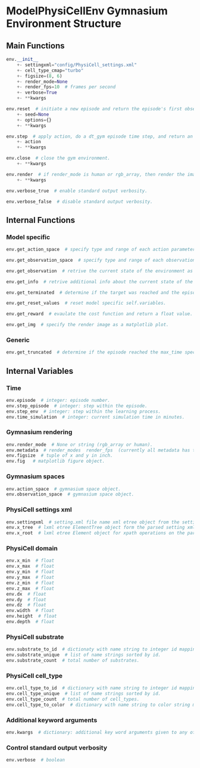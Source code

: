 # ModelPhysiCellEnv Gymnasium Environment Structure

## Main Functions

```python
env.__init__
    +- settingxml="config/PhysiCell_settings.xml"
    +- cell_type_cmap="turbo"
    +- figsize=(8, 6)
    +- render_mode=None
    +- render_fps=10  # frames per second
    +- verbose=True
    +- **kwargs
```

```python
env.reset  # initiate a new episode and return the episode's first observation and info object.
    +- seed=None
    +- options={}
    +- **kwargs
```

```python
env.step  # apply action, do a dt_gym episode time step, and return an observation, reward, terminated, truncated, and info object.
    +- action
    +- **kwargs
```

```python
env.close  # close the gym environment.
    +- **kwargs
```

```python
env.render  # if render_mode is human or rgb_array, then render the image into an 8-bit numpy array.
    +- **kwargs
```

```python
env.verbose_true  # enable standard output verbosity.
```

```python
env.verbose_false  # disable standard output verbosity.
```

## Internal Functions

### Model specific
```python
env.get_action_space  # specify type and range of each action parameter.
```

```python
env.get_observation_space  # specify type and range of each observation parameter.
```

```python
env.get_observation  # retrive the current state of the environment as an observation object.
```

```python
env.get_info  # retrive additional info about the current state of the environment as an info dictionary.
```

```python
env.get_terminated  # determine if the target was reached and the episode was terminated.
```

```python
env.get_reset_values  # reset model specific self.variables.
```

```python
env.get_reward  # evaulate the cost function and return a float value.
```

```python
env.get_img  # specify the render image as a matplotlib plot.
```

### Generic
```python
env.get_truncated  # determine if the episode reached the max_time specified in the PhysiCell settings.xml.
```


## Internal Variables

### Time
```python
env.episode  # integer: episode number.
env.step_episode  # integer: step within the episode.
env.step_env  # integer: step within the learning process.
env.time_simulation  # integer: current simulation time in minutes.
```

### Gymnasium rendering
```python
env.render_mode  # None or string (rgb_array or human).
env.metadata  # render_modes  render_fps  (currently all metadata has to do with rendering).
env.figsize  # tuple of x and y in inch.
env.fig   # matplotlib figure object.
```

### Gymnasium spaces
```python
env.action_space  # gymnasium space object.
env.observation_space  # gymnasium space object.
```

### PhysiCell settings xml
```python
env.settingxml  # setting.xml file name xml etree object from the setting xml file.
env.x_tree  # lxml etree ElementTree object form the parsed setting xml file.
env.x_root  # lxml etree Element object for xpath operations on the parsed xml file.
```

### PhysiCell domain
```python
env.x_min  # float
env.x_max  # float
env.y_min  # float
env.y_max  # float
env.z_min  # float
env.z_max  # float
env.dx  # float
env.dy  # float
env.dz  # float
env.width  # float
env.height  # float
env.depth  # float
```

### PhysiCell substrate
```python
env.substrate_to_id  # dictionaty with name string to integer id mapping.
env.substrate_unique  # list of name strings sorted by id.
env.substrate_count  # total number of substrates.
```

### PhysiCell cell_type
```python
env.cell_type_to_id  # dictionary with name string to integer id mapping.
env.cell_type_unique  # list of name strings sorted by id.
env.cell_type_count  # total number of cell_types.
env.cell_type_to_color  # dictionary with name string to color string mapping.
```

### Additional keyword arguments
```python
env.kwargs  # dictionary: additional key word arguments given to any of the main functions.
```

### Control standard output verbosity
```python
env.verbose  # boolean
```
